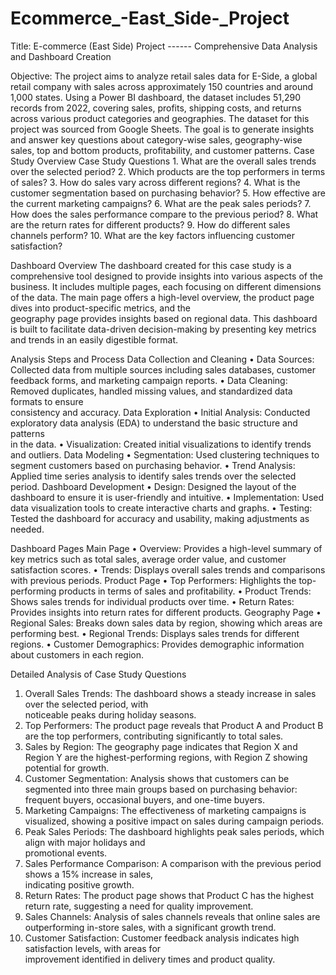 # Ecommerce_-East_Side-_Project

Title:  E-commerce (East Side) Project  ------ Comprehensive Data Analysis and Dashboard Creation

Objective: 
     The project aims to analyze retail sales data for E-Side, a global retail company with sales across 
     approximately 150 countries and around 1,000 states. Using a Power BI dashboard, the dataset includes 51,290 
     records from 2022, covering sales, profits, shipping costs, and returns across various product categories and 
     geographies. The dataset for this project was sourced from Google Sheets. The goal is to generate insights   
     and answer key questions about category-wise sales, geography-wise sales, top and bottom products, 
     profitability, and customer patterns.
Case Study Overview
    Case Study Questions
    1.	What are the overall sales trends over the selected period?
    2.	Which products are the top performers in terms of sales?
    3.	How do sales vary across different regions?
    4.	What is the customer segmentation based on purchasing behavior?
    5.	How effective are the current marketing campaigns?
    6.	What are the peak sales periods?
    7.	How does the sales performance compare to the previous period?
    8.	What are the return rates for different products?
    9.	How do different sales channels perform?
    10.	What are the key factors influencing customer satisfaction?

Dashboard Overview
    The dashboard created for this case study is a comprehensive tool designed to provide insights into various 
    aspects of the business. It includes multiple pages, each focusing on different dimensions of the data. The        main page offers a high-level overview, the product page dives into product-specific metrics, and the       
    geography page provides insights based on regional data. This dashboard is built to facilitate data-driven 
    decision-making by presenting key metrics and trends in an easily digestible format.

Analysis Steps and Process
  Data Collection and Cleaning
    •	Data Sources: Collected data from multiple sources including sales databases, customer feedback forms, and         marketing campaign reports.
    •	Data Cleaning: Removed duplicates, handled missing values, and standardized data formats to ensure         
      consistency and accuracy.
  Data Exploration
    •	Initial Analysis: Conducted exploratory data analysis (EDA) to understand the basic structure and patterns   
      in the data.
    •	Visualization: Created initial visualizations to identify trends and outliers.
      Data Modeling
    •	Segmentation: Used clustering techniques to segment customers based on purchasing behavior.
    •	Trend Analysis: Applied time series analysis to identify sales trends over the selected period.
  Dashboard Development
    •	Design: Designed the layout of the dashboard to ensure it is user-friendly and intuitive.
    •	Implementation: Used data visualization tools to create interactive charts and graphs.
    •	Testing: Tested the dashboard for accuracy and usability, making adjustments as needed.

Dashboard Pages
  Main Page
    •	Overview: Provides a high-level summary of key metrics such as total sales, average order value, and 
      customer satisfaction scores.
    •	Trends: Displays overall sales trends and comparisons with previous periods.
  Product Page
    •	Top Performers: Highlights the top-performing products in terms of sales and profitability.
    •	Product Trends: Shows sales trends for individual products over time.
    •	Return Rates: Provides insights into return rates for different products.
  Geography Page
    •	Regional Sales: Breaks down sales data by region, showing which areas are performing best.
    •	Regional Trends: Displays sales trends for different regions.
    •	Customer Demographics: Provides demographic information about customers in each region.

Detailed Analysis of Case Study Questions
  1.	Overall Sales Trends: The dashboard shows a steady increase in sales over the selected period, with   
      noticeable peaks during holiday seasons.
  2.	Top Performers: The product page reveals that Product A and Product B are the top performers, contributing         significantly to total sales.
  3.	Sales by Region: The geography page indicates that Region X and Region Y are the highest-performing regions,       with Region Z showing potential for growth.
  4.	Customer Segmentation: Analysis shows that customers can be segmented into three main groups based on              purchasing behavior: frequent buyers, occasional buyers, and one-time buyers.
  5.	Marketing Campaigns: The effectiveness of marketing campaigns is visualized, showing a positive impact on          sales during campaign periods.
  6.	Peak Sales Periods: The dashboard highlights peak sales periods, which align with major holidays and         
      promotional events.
  7.	Sales Performance Comparison: A comparison with the previous period shows a 15% increase in sales,     
      indicating positive growth.
  8.	Return Rates: The product page shows that Product C has the highest return rate, suggesting a need for             quality improvement.
  9.	Sales Channels: Analysis of sales channels reveals that online sales are outperforming in-store sales, with        a significant growth trend.
  10.	Customer Satisfaction: Customer feedback analysis indicates high satisfaction levels, with areas for         
      improvement identified in delivery times and product quality.
